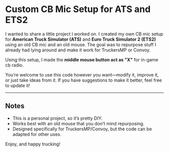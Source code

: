 # Custom CB Mic Setup for ATS and ETS2

I wanted to share a little project I worked on. I created my own CB mic setup for **American Truck Simulator (ATS)** and **Euro Truck Simulator 2 (ETS2)** using an old CB mic and an old mouse. The goal was to repurpose stuff I already had lying around and make it work for TruckersMP or Convoy.

Using this setup, I made the **middle mouse button act as "X"** for in-game cb radio.  

You’re welcome to use this code however you want—modify it, improve it, or just take ideas from it. If you have suggestions to make it better, feel free to update it!

---

## Notes
- This is a personal project, so it’s pretty DIY.  
- Works best with an old mouse that you don’t mind repurposing.  
- Designed specifically for TruckersMP/Convoy, but the code can be adapted for other uses.  

Enjoy, and happy trucking!
